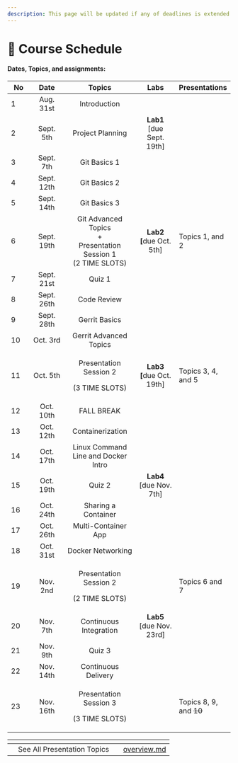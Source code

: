 ```yaml
---
description: This page will be updated if any of deadlines is extended!
---
```


# 📅 Course Schedule

#### Dates, Topics, and assignments:

<table data-full-width="false"><thead><tr><th width="70">No</th><th width="126" align="center">Date</th><th width="210" align="center">Topics</th><th width="164" align="center">Labs</th><th>Presentations</th></tr></thead><tbody><tr><td>1</td><td align="center">Aug. 31st</td><td align="center">Introduction</td><td align="center"></td><td></td></tr><tr><td>2</td><td align="center">Sept. 5th</td><td align="center">Project Planning</td><td align="center"><strong>Lab1</strong> <br>[due Sept. 19th]</td><td></td></tr><tr><td>3</td><td align="center">Sept. 7th</td><td align="center">Git Basics 1</td><td align="center"></td><td></td></tr><tr><td>4</td><td align="center">Sept. 12th</td><td align="center">Git Basics 2</td><td align="center"></td><td></td></tr><tr><td>5</td><td align="center">Sept. 14th</td><td align="center">Git Basics 3</td><td align="center"></td><td></td></tr><tr><td>6</td><td align="center">Sept. 19th</td><td align="center">Git Advanced Topics <br>+<br>Presentation Session 1 <br>(2 TIME SLOTS)</td><td align="center"><strong>Lab2</strong> <br><strong>[</strong>due Oct. 5th]</td><td>Topics 1, and 2</td></tr><tr><td>7</td><td align="center">Sept. 21st</td><td align="center">Quiz 1</td><td align="center"></td><td></td></tr><tr><td>8</td><td align="center">Sept. 26th</td><td align="center">Code Review</td><td align="center"></td><td></td></tr><tr><td>9</td><td align="center">Sept. 28th</td><td align="center">Gerrit Basics</td><td align="center"></td><td></td></tr><tr><td>10</td><td align="center">Oct. 3rd</td><td align="center">Gerrit Advanced Topics</td><td align="center"></td><td></td></tr><tr><td>11</td><td align="center">Oct. 5th</td><td align="center"><p>Presentation Session 2 </p><p>(3 TIME SLOTS)</p></td><td align="center"><strong>Lab3</strong> <br><strong>[</strong>due Oct. 19th]</td><td>Topics 3, 4, and 5</td></tr><tr><td>12</td><td align="center">Oct. 10th</td><td align="center">FALL BREAK</td><td align="center"></td><td></td></tr><tr><td>13</td><td align="center">Oct. 12th</td><td align="center">Containerization</td><td align="center"></td><td></td></tr><tr><td>14</td><td align="center">Oct. 17th</td><td align="center">Linux Command Line and Docker Intro</td><td align="center"></td><td></td></tr><tr><td>15</td><td align="center">Oct. 19th</td><td align="center">Quiz 2</td><td align="center"><strong>Lab4</strong> <br>[due Nov. 7th]</td><td></td></tr><tr><td>16</td><td align="center">Oct. 24th</td><td align="center">Sharing a Container</td><td align="center"></td><td></td></tr><tr><td>17</td><td align="center">Oct. 26th</td><td align="center">Multi-Container App</td><td align="center"></td><td></td></tr><tr><td>18</td><td align="center">Oct. 31st</td><td align="center">Docker Networking</td><td align="center"></td><td></td></tr><tr><td>19</td><td align="center">Nov. 2nd</td><td align="center"><p>Presentation Session 2 </p><p>(2 TIME SLOTS)</p></td><td align="center"></td><td>Topics 6 and 7</td></tr><tr><td>20</td><td align="center">Nov. 7th</td><td align="center">Continuous <br>Integration</td><td align="center"><strong>Lab5</strong> <br>[due Nov. 23rd]</td><td></td></tr><tr><td>21</td><td align="center">Nov. 9th</td><td align="center">Quiz 3</td><td align="center"></td><td></td></tr><tr><td>22</td><td align="center">Nov. 14th</td><td align="center">Continuous <br>Delivery</td><td align="center"></td><td></td></tr><tr><td>23</td><td align="center">Nov. 16th</td><td align="center"><p>Presentation Session 3 </p><p>(3 TIME SLOTS)</p></td><td align="center"></td><td>Topics 8, 9, and <del>10</del></td></tr></tbody></table>



<table data-view="cards"><thead><tr><th></th><th></th><th></th><th data-hidden data-card-target data-type="content-ref"></th></tr></thead><tbody><tr><td></td><td>See All Presentation Topics</td><td></td><td><a href="../presentations/overview.md">overview.md</a></td></tr></tbody></table>



